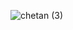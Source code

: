 
![chetan (3)](https://github.com/1165CHETAN/THREADS-app/assets/111604779/2a397c66-6b40-444a-909f-dcdeb33ecac1)
